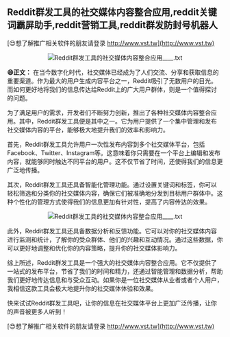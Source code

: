 ## **Reddit群发工具的社交媒体内容整合应用,reddit关键词霸屏助手,reddit营销工具,reddit群发防封号机器人**

[😍想了解推广相关软件的朋友请登录 http://www.vst.tw](http://www.vst.tw)

 <center><img src="https://vst.tw/MP4/tuiguang/png/3.png" alt="Reddit群发工具的社交媒体内容整合应用____.txt"></center>

**😄正文：**
在当今数字化时代，社交媒体已经成为了人们交流、分享和获取信息的重要渠道。作为最大的用户生成内容平台之一，Reddit吸引了无数用户的目光。而如何更好地将我们的信息传达给Reddit上的广大用户群体，则是一个值得探讨的问题。

为了满足用户的需求，开发者们不断努力创新，推出了各种社交媒体内容整合应用。其中，Reddit群发工具便是其中之一。它为用户提供了一个集中管理和发布社交媒体内容的平台，能够极大地提升我们的效率和影响力。

首先，Reddit群发工具允许用户一次性发布内容到多个社交媒体平台，包括Facebook、Twitter、Instagram等。这意味着你只需要在一个平台上编辑和发布内容，就能够同时触达不同平台的用户。这不仅节省了时间，还使得我们的信息更广泛地传播。

其次，Reddit群发工具还具备智能化管理功能。通过设置关键词和标签，你可以轻松筛选和分类你的社交媒体内容，确保它们被准确地分发到目标用户群体中。这种个性化的管理方式使得我们的信息更加有针对性，提高了内容传达的效果。

 <center><img src="https://vst.tw/MP4/tuiguang/png/7.png" alt="Reddit群发工具的社交媒体内容整合应用____.txt"></center>

此外，Reddit群发工具还具备数据分析和反馈功能。它可以对你的社交媒体内容进行监测和统计，了解你的受众群体、他们的兴趣和互动情况。通过这些数据，你可以更好地调整和优化你的内容策略，提升你的社交媒体影响力。

综上所述，Reddit群发工具是一个强大的社交媒体内容整合应用。它不仅提供了一站式的发布平台，节省了我们的时间和精力，还通过智能管理和数据分析，帮助我们更好地传达信息和与受众互动。如果你是一位社交媒体从业者或者个人用户，我相信这款工具会极大地提升你的社交媒体体验和效果。

快来试试Reddit群发工具吧，让你的信息在社交媒体平台上更加广泛传播，让你的声音被更多人听到！

[😍想了解推广相关软件的朋友请登录 http://www.vst.tw](http://www.vst.tw)



